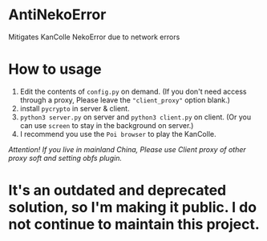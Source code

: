 # AntiNekoError
Mitigates KanColle NekoError due to network errors


# How to usage

1. Edit the contents of `config.py` on demand. (If you don't need access through a proxy, Please leave the `"client_proxy"` option blank.)
2. install `pycrypto` in server & client.
3. `python3 server.py` on server and `python3 client.py` on client. (Or you can use `screen` to stay in the background on server.)
4. I recommend you use the `Poi browser` to play the KanColle.

*Attention! If you live in mainland China, Please use Client proxy of other proxy soft and setting obfs plugin.*

# It's an outdated and deprecated solution, so I'm making it public. I do not continue to maintain this project.

